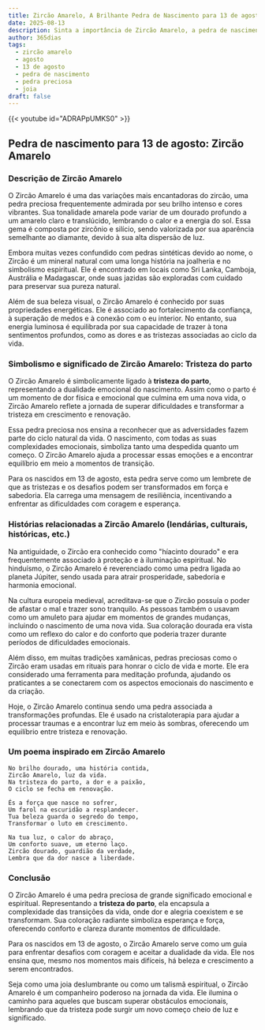 ```yaml
---
title: Zircão Amarelo, A Brilhante Pedra de Nascimento para 13 de agosto
date: 2025-08-13
description: Sinta a importância de Zircão Amarelo, a pedra de nascimento de 13 de agosto que simboliza Tristeza do parto. Deixe que sua beleza e significado iluminem seu dia.
author: 365dias
tags:
  - zircão amarelo
  - agosto
  - 13 de agosto
  - pedra de nascimento
  - pedra preciosa
  - joia
draft: false
---
```


{{< youtube id="ADRAPpUMKS0" >}}

## Pedra de nascimento para 13 de agosto: Zircão Amarelo

### Descrição de Zircão Amarelo

O Zircão Amarelo é uma das variações mais encantadoras do zircão, uma pedra preciosa frequentemente admirada por seu brilho intenso e cores vibrantes. Sua tonalidade amarela pode variar de um dourado profundo a um amarelo claro e translúcido, lembrando o calor e a energia do sol. Essa gema é composta por zircônio e silício, sendo valorizada por sua aparência semelhante ao diamante, devido à sua alta dispersão de luz.

Embora muitas vezes confundido com pedras sintéticas devido ao nome, o Zircão é um mineral natural com uma longa história na joalheria e no simbolismo espiritual. Ele é encontrado em locais como Sri Lanka, Camboja, Austrália e Madagascar, onde suas jazidas são exploradas com cuidado para preservar sua pureza natural.

Além de sua beleza visual, o Zircão Amarelo é conhecido por suas propriedades energéticas. Ele é associado ao fortalecimento da confiança, à superação de medos e à conexão com o eu interior. No entanto, sua energia luminosa é equilibrada por sua capacidade de trazer à tona sentimentos profundos, como as dores e as tristezas associadas ao ciclo da vida.

### Simbolismo e significado de Zircão Amarelo: Tristeza do parto

O Zircão Amarelo é simbolicamente ligado à **tristeza do parto**, representando a dualidade emocional do nascimento. Assim como o parto é um momento de dor física e emocional que culmina em uma nova vida, o Zircão Amarelo reflete a jornada de superar dificuldades e transformar a tristeza em crescimento e renovação.

Essa pedra preciosa nos ensina a reconhecer que as adversidades fazem parte do ciclo natural da vida. O nascimento, com todas as suas complexidades emocionais, simboliza tanto uma despedida quanto um começo. O Zircão Amarelo ajuda a processar essas emoções e a encontrar equilíbrio em meio a momentos de transição.

Para os nascidos em 13 de agosto, esta pedra serve como um lembrete de que as tristezas e os desafios podem ser transformados em força e sabedoria. Ela carrega uma mensagem de resiliência, incentivando a enfrentar as dificuldades com coragem e esperança.

### Histórias relacionadas a Zircão Amarelo (lendárias, culturais, históricas, etc.)

Na antiguidade, o Zircão era conhecido como "híacinto dourado" e era frequentemente associado à proteção e à iluminação espiritual. No hinduísmo, o Zircão Amarelo é reverenciado como uma pedra ligada ao planeta Júpiter, sendo usada para atrair prosperidade, sabedoria e harmonia emocional.

Na cultura europeia medieval, acreditava-se que o Zircão possuía o poder de afastar o mal e trazer sono tranquilo. As pessoas também o usavam como um amuleto para ajudar em momentos de grandes mudanças, incluindo o nascimento de uma nova vida. Sua coloração dourada era vista como um reflexo do calor e do conforto que poderia trazer durante períodos de dificuldades emocionais.

Além disso, em muitas tradições xamânicas, pedras preciosas como o Zircão eram usadas em rituais para honrar o ciclo de vida e morte. Ele era considerado uma ferramenta para meditação profunda, ajudando os praticantes a se conectarem com os aspectos emocionais do nascimento e da criação.

Hoje, o Zircão Amarelo continua sendo uma pedra associada a transformações profundas. Ele é usado na cristaloterapia para ajudar a processar traumas e a encontrar luz em meio às sombras, oferecendo um equilíbrio entre tristeza e renovação.

### Um poema inspirado em Zircão Amarelo

```
No brilho dourado, uma história contida,  
Zircão Amarelo, luz da vida.  
Na tristeza do parto, a dor e a paixão,  
O ciclo se fecha em renovação.  

És a força que nasce no sofrer,  
Um farol na escuridão a resplandecer.  
Tua beleza guarda o segredo do tempo,  
Transformar o luto em crescimento.  

Na tua luz, o calor do abraço,  
Um conforto suave, um eterno laço.  
Zircão dourado, guardião da verdade,  
Lembra que da dor nasce a liberdade.
```

### Conclusão

O Zircão Amarelo é uma pedra preciosa de grande significado emocional e espiritual. Representando a **tristeza do parto**, ela encapsula a complexidade das transições da vida, onde dor e alegria coexistem e se transformam. Sua coloração radiante simboliza esperança e força, oferecendo conforto e clareza durante momentos de dificuldade.

Para os nascidos em 13 de agosto, o Zircão Amarelo serve como um guia para enfrentar desafios com coragem e aceitar a dualidade da vida. Ele nos ensina que, mesmo nos momentos mais difíceis, há beleza e crescimento a serem encontrados.

Seja como uma joia deslumbrante ou como um talismã espiritual, o Zircão Amarelo é um companheiro poderoso na jornada da vida. Ele ilumina o caminho para aqueles que buscam superar obstáculos emocionais, lembrando que da tristeza pode surgir um novo começo cheio de luz e significado.